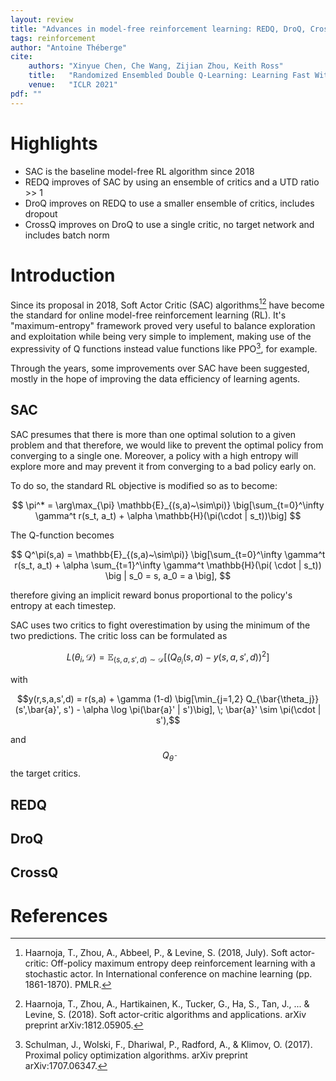 ```yaml
---
layout: review
title: "Advances in model-free reinforcement learning: REDQ, DroQ, CrossQ."
tags: reinforcement
author: "Antoine Théberge"
cite:
    authors: "Xinyue Chen, Che Wang, Zijian Zhou, Keith Ross"
    title:   "Randomized Ensembled Double Q-Learning: Learning Fast Without a Model"
    venue:   "ICLR 2021"
pdf: ""
---
```



# Highlights
- SAC is the baseline model-free RL algorithm since 2018
- REDQ improves of SAC by using an ensemble of critics and a UTD ratio >> 1
- DroQ improves on REDQ to use a smaller ensemble of critics, includes dropout
- CrossQ improves on DroQ to use a single critic, no target network and includes batch norm


# Introduction

Since its proposal in 2018, Soft Actor Critic (SAC) algorithms[^1][^2] have become the standard for online model-free reinforcement learning (RL). It's "maximum-entropy" framework proved very useful to balance exploration and exploitation while being very simple to implement, making use of the expressivity of Q functions instead value functions like PPO[^3], for example. 

Through the years, some improvements over SAC have been suggested, mostly in the hope of improving the data efficiency of learning agents. 

## SAC

SAC presumes that there is more than one optimal solution to a given problem and that therefore, we would like to prevent the optimal policy from converging to a single one. Moreover, a policy with a high entropy will explore more and may prevent it from converging to a bad policy early on.

To do so, the standard RL objective is modified so as to become:

$$ \pi^* = \arg\max_{\pi} \mathbb{E}_{(s,a)~\sim\pi)} \big[\sum_{t=0}^\infty \gamma^t r(s_t, a_t) + \alpha \mathbb{H}(\pi(\cdot | s_t))\big]  $$

The Q-function becomes

$$ Q^\pi(s,a) = \mathbb{E}_{(s,a)~\sim\pi)} \big[\sum_{t=0}^\infty \gamma^t r(s_t, a_t) + \alpha \sum_{t=1}^\infty \gamma^t \mathbb{H}(\pi( \cdot | s_t)) \big | s_0 = s, a_0 = a \big], $$

therefore giving an implicit reward bonus proportional to the policy's entropy at each timestep. 

SAC uses two critics to fight overestimation by using the minimum of the two predictions. The critic loss can be formulated as

$$ L(\theta_i, \mathcal{D}) = \mathbb{E}_{(s,a,s',d)\sim\mathcal{D}} [(Q_{\theta_i}(s,a) - y(s,a,s',d))^2] $$

with

$$y(r,s,a,s',d) = r(s,a) + \gamma (1-d) \big[\min_{j=1,2} Q_{\bar{\theta_j}}(s',\bar{a}', s') - \alpha \log \pi(\bar{a}' | s')\big], \; \bar{a}' \sim \pi(\cdot | s'),$$

and $$Q_\bar{\theta}$$ the target critics.



## REDQ

## DroQ

## CrossQ


# References

[^1]: Haarnoja, T., Zhou, A., Abbeel, P., & Levine, S. (2018, July). Soft actor-critic: Off-policy maximum entropy deep reinforcement learning with a stochastic actor. In International conference on machine learning (pp. 1861-1870). PMLR.
[^2]: Haarnoja, T., Zhou, A., Hartikainen, K., Tucker, G., Ha, S., Tan, J., ... & Levine, S. (2018). Soft actor-critic algorithms and applications. arXiv preprint arXiv:1812.05905.
[^3]: Schulman, J., Wolski, F., Dhariwal, P., Radford, A., & Klimov, O. (2017). Proximal policy optimization algorithms. arXiv preprint arXiv:1707.06347.
